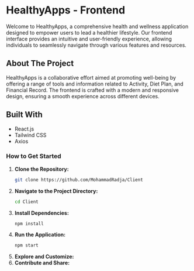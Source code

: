 # HealthyApps - Frontend
Welcome to HealthyApps, a comprehensive health and wellness application designed to empower users to lead a healthier lifestyle. Our frontend interface provides an intuitive and user-friendly experience, allowing individuals to seamlessly navigate through various features and resources.

## About The Project
HealthyApps is a collaborative effort aimed at promoting well-being by offering a range of tools and information related to Activity, Diet Plan, and Financial Record. The frontend is crafted with a modern and responsive design, ensuring a smooth experience across different devices.

## Built With
- React.js
- Tailwind CSS
- Axios



### How to Get Started
1. **Clone the Repository:**
   ```bash
   git clone https://github.com/MohammadRadja/Client
3. **Navigate to the Project Directory:**
   ```bash
   cd Client
5. **Install Dependencies:**
   ```bash
   npm install
7. **Run the Application:**
   ```bash
   npm start
9. **Explore and Customize:**
10. **Contribute and Share:**
